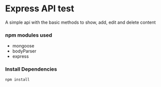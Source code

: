 # Express API test

A simple api with the basic methods to show, add, edit and delete content

### npm modules used

- mongoose
- bodyParser
- express

### Install Dependencies

```
npm install 
```